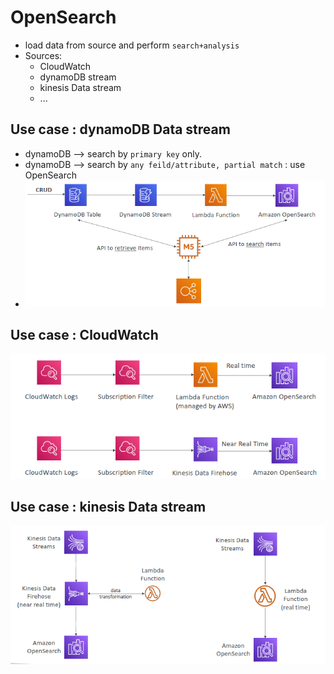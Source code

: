 # OpenSearch
- load data from source and perform `search+analysis`
- Sources:
  - CloudWatch
  - dynamoDB stream
  - kinesis Data stream
  - ...

## Use case : dynamoDB Data stream
- dynamoDB --> search by `primary key` only.
- dynamoDB --> search by `any feild/attribute, partial match` : use OpenSearch
- ![img.png](../99_img/moreSrv/openSearch/img.png)

## Use case : CloudWatch
![img_1.png](../99_img/moreSrv/openSearch/img_1.png)

## Use case : kinesis Data stream
![img_2.png](../99_img/moreSrv/openSearch/img_2.png)